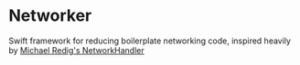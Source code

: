 # Networker

Swift framework for reducing boilerplate networking code, inspired heavily by [Michael Redig's NetworkHandler](https://github.com/mredig/NetworkHandler)
